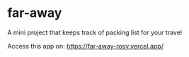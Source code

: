 # far-away
A mini project that keeps track of packing list for your travel

Access this app on: https://far-away-rosy.vercel.app/
